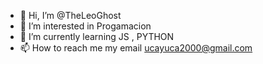 - 👋 Hi, I’m @TheLeoGhost
- 👀 I’m interested in Progamacion
- 🌱 I’m currently learning JS , PYTHON
- 📫 How to reach me my email ucayuca2000@gmail.com

<!---
TheLeoGhost/TheLeoGhost is a ✨ special ✨ repository because its `README.md` (this file) appears on your GitHub profile.
You can click the Preview link to take a look at your changes.
--->
